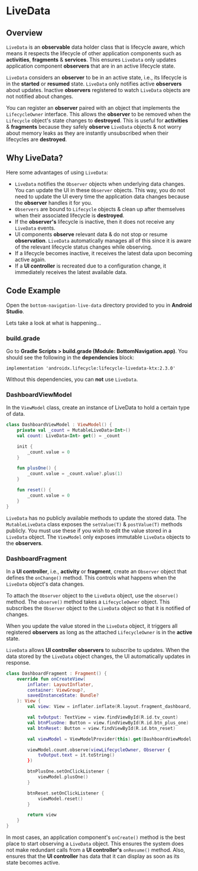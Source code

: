 # **LiveData**

## Overview

`LiveData` is an **observable** data holder class that is lifecycle aware, which means it respects the lifecycle of other application components such as **activities**, **fragments** & **services**. This ensures `LiveData` only updates application component **observers** that are in an active lifecycle state.

`LiveData` considers an **observer** to be in an active state, i.e., its lifecycle is in the **started** or **resumed** state. `LiveData` only notifies active **observers** about updates. Inactive **observers** registered to watch `LiveData` objects are not notified about changes.

You can register an **observer** paired with an object that implements the `LifecycleOwner` interface. This allows the **observer** to be removed when the `Lifecycle` object's state changes to **destroyed**. This is useful for **activities** & **fragments** because they safely **observe** `LiveData` objects & not worry about memory leaks as they are instantly unsubscribed when their lifecycles are **destroyed**.

## Why LiveData?

Here some advantages of using `LiveData`:

- `LiveData` notifies the `Observer` objects when underlying data changes. You can update the UI in these `Observer` objects. This way, you do not need to update the UI every time the application data changes because the **observer** handles it for you.
- `Observers` are bound to `Lifecycle` objects & clean up after themselves when their associated lifecycle is **destroyed**.
- If the **observer's** lifecycle is inactive, then it does not receive any `LiveData` events.
- UI components **observe** relevant data & do not stop or resume **observation**. `LiveData` automatically manages all of this since it is aware of the relevant lifecycle status changes while observing.
- If a lifecycle becomes inactive, it receives the latest data upon becoming active again.
- If a **UI controller** is recreated due to a configuration change, it immediately receives the latest available data.

## Code Example
Open the `bottom-navigation-live-data` directory provided to you in **Android Studio**. 

Lets take a look at what is happening...

### build.grade

Go to **Gradle Scripts > build.grade (Module: BottomNavigation.app)**. You should see the following in the **dependencies** block:

```
implementation 'androidx.lifecycle:lifecycle-livedata-ktx:2.3.0'
```

Without this dependencies, you can **not** use `LiveData`.

### DashboardViewModel

In the `ViewModel` class, create an instance of LiveData to hold a certain type of data.

```kotlin
class DashboardViewModel : ViewModel() {
    private val _count = MutableLiveData<Int>()
    val count: LiveData<Int> get() = _count 

    init {
        _count.value = 0
    }

    fun plusOne() {
        _count.value = _count.value?.plus(1)
    }

    fun reset() {
        _count.value = 0
    }
}
```

`LiveData` has no publicly available methods to update the stored data. The `MutableLiveData` class exposes the `setValue(T)` & `postValue(T)` methods publicly. You must use these if you wish to edit the value stored in a `LiveData` object. The `ViewModel` only exposes immutable `LiveData` objects to the **observers**. 

### DashboardFragment

In a **UI controller**, i.e., **activity** or **fragment**, create an `Observer` object that defines the `onChange()` method. This controls what happens when the `LiveData` object's data changes. 

To attach the `Observer` object to the `LiveData` object, use the `observe()` method. The `observe()` method takes a `LifecycleOwner` object. This subscribes the `Observer` object to the `LiveData` object so that it is notified of changes.

When you update the value stored in the `LiveData` object, it triggers all registered **observers** as long as the attached `LifecycleOwner` is in the **active** state.

`LiveData` allows **UI controller** **observers** to subscribe to updates. When the data stored by the `LiveData` object changes, the UI automatically updates in response.

```kotlin
class DashboardFragment : Fragment() {
    override fun onCreateView(
        inflater: LayoutInflater,
        container: ViewGroup?,
        savedInstanceState: Bundle?
    ): View {
        val view: View = inflater.inflate(R.layout.fragment_dashboard, container, false)

        val tvOutput: TextView = view.findViewById(R.id.tv_count)
        val btnPlusOne: Button = view.findViewById(R.id.btn_plus_one)
        val btnReset: Button = view.findViewById(R.id.btn_reset)

        val viewModel = ViewModelProvider(this).get(DashboardViewModel::class.java)

        viewModel.count.observe(viewLifecycleOwner, Observer {
            tvOutput.text = it.toString()
        })

        btnPlusOne.setOnClickListener {
            viewModel.plusOne()
        }

        btnReset.setOnClickListener {
            viewModel.reset()
        }

        return view
    }
}
```

In most cases, an application component's `onCreate()` method is the best place to start observing a `LiveData` object. This ensures the system does not make redundant calls from a **UI controller's** `onResume()` method. Also, ensures that the **UI controller** has data that it can display as soon as its state becomes active.
